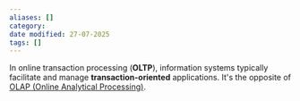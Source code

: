 ```yaml
---
aliases: []
category:
date modified: 27-07-2025
tags: []
---
```

In online transaction processing (**OLTP**), information systems typically facilitate and manage **transaction-oriented** applications. It's the opposite of [OLAP (Online Analytical Processing)](standardised/OLAP%20(online%20analytical%20processing).md).